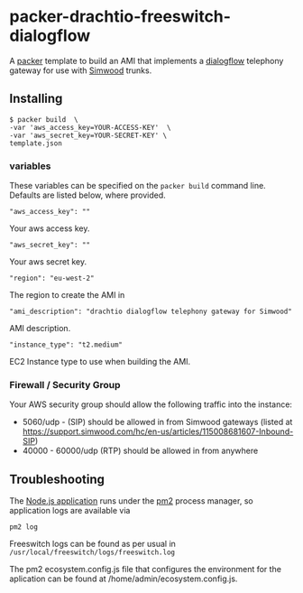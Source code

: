 # packer-drachtio-freeswitch-dialogflow

A [packer](https://www.packer.io/) template to build an AMI that implements a [dialogflow](http://dialogflow.com/) telephony gateway for use with [Simwood](https://simwood.com) trunks.

## Installing 

```
$ packer build  \
-var 'aws_access_key=YOUR-ACCESS-KEY'  \
-var 'aws_secret_key=YOUR-SECRET-KEY' \
template.json
```

### variables
These variables can be specified on the `packer build` command line.  Defaults are listed below, where provided.
```
"aws_access_key": ""
```
Your aws access key.
```
"aws_secret_key": ""
```
Your aws secret key.

```
"region": "eu-west-2"
```
The region to create the AMI in

```
"ami_description": "drachtio dialogflow telephony gateway for Simwood"
```
AMI description.

```
"instance_type": "t2.medium"
```
EC2 Instance type to use when building the AMI.

### Firewall / Security Group
Your AWS security group should allow the following traffic into the instance:
- 5060/udp - (SIP) should be allowed in from Simwood gateways (listed at https://support.simwood.com/hc/en-us/articles/115008681607-Inbound-SIP)
- 40000 - 60000/udp (RTP) should be allowed in from anywhere

## Troubleshooting
The [Node.js application](https://github.com/davehorton/drachtio-dialogflow-phone-gateway) runs under the [pm2](https://pm2.keymetrics.io/) process manager, so application logs are available via 
```
pm2 log
```

Freeswitch logs can be found as per usual in `/usr/local/freeswitch/logs/freeswitch.log`

The pm2 ecosystem.config.js file that configures the environment for the aplication can be found at /home/admin/ecosystem.config.js.

